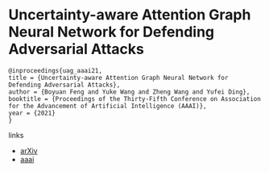 # Uncertainty-aware Attention Graph Neural Network for Defending Adversarial Attacks

```
@inproceedings{uag_aaai21,
title = {Uncertainty-aware Attention Graph Neural Network for Defending Adversarial Attacks},
author = {Boyuan Feng and Yuke Wang and Zheng Wang and Yufei Ding},
booktitle = {Proceedings of the Thirty-Fifth Conference on Association for the Advancement of Artificial Intelligence (AAAI)},
year = {2021}
}
```

links
- [arXiv](https://arxiv.org/abs/2009.10235)
- [aaai](https://www.aaai.org/AAAI21Papers/AAAI-447.FengB.pdf)
